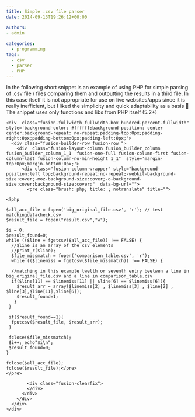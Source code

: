 ```yaml
---
title: Simple .csv file parser
date: 2014-09-13T19:26:12+00:00

authors:
- admin
    
categories:
  - programming
tags:
  - csv
  - parser
  - PHP
---
```

In the following short snippet is an example of using PHP for simple parsing of .csv file / files comparing them and outputting the results in a third file. In this case itself it is not appropriate for use on live websites/apps since it is really inefficient, but I liked the simplicity and quick adaptability as a basis 🙂 The snippet uses only functions and libs from PHP itself (5.2+)
```
<div  class="fusion-fullwidth fullwidth-box hundred-percent-fullwidth"  style='background-color: #ffffff;background-position: center center;background-repeat: no-repeat;padding-top:0px;padding-right:0px;padding-bottom:0px;padding-left:0px;'>
  <div class="fusion-builder-row fusion-row ">
    <div  class="fusion-layout-column fusion_builder_column fusion_builder_column_1_1  fusion-one-full fusion-column-first fusion-column-last fusion-column-no-min-height 1_1"  style='margin-top:0px;margin-bottom:0px;'>
      <div class="fusion-column-wrapper" style="background-position:left top;background-repeat:no-repeat;-webkit-background-size:cover;-moz-background-size:cover;-o-background-size:cover;background-size:cover;"  data-bg-url="">
        <pre class="brush: php; title: ; notranslate" title="">

<?php

$all_acc_file = fopen('big_original_file.csv', 'r'); // test matchingdatacheck.csv
$result_file = fopen("result.csv","w");

$i = 0;
$result_found=0;
while (($line = fgetcsv($all_acc_file)) !== FALSE) {
  //$line is an array of the csv elements
  //print_r($line);
  $file_missmatch = fopen('comparison_table.csv', 'r');
  while (($linemiss = fgetcsv($file_missmatch)) !== FALSE) {

  //matching in this example twelth or seventh entry beetwen a line in big_original_file.csv and a line in comparison_table.csv
  if($line[11] == $linemiss[11] || $line[6] == $linemiss[6]){
    $result_arr = array($linemiss[2] , $linemiss[3] , $line[2] , $line[3],$line[11],$line[6]);
    $result_found=1;
   }
 }

 if($result_found==1){
  fputcsv($result_file, $result_arr);
 }

 fclose($file_missmatch);
 $i++; echo"$i\n";
 $result_found=0;
}

fclose($all_acc_file);
fclose($result_file);</pre>
</pre>
        
        <div class="fusion-clearfix">
        </div>
      </div>
    </div>
  </div>
</div>
```